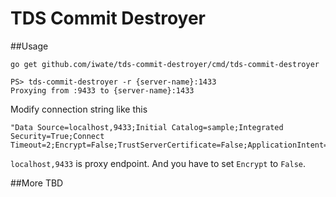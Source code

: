 TDS Commit Destroyer
===

##Usage

```
go get github.com/iwate/tds-commit-destroyer/cmd/tds-commit-destroyer
```

```
PS> tds-commit-destroyer -r {server-name}:1433
Proxying from :9433 to {server-name}:1433
```

Modify connection string like this
```
"Data Source=localhost,9433;Initial Catalog=sample;Integrated Security=True;Connect Timeout=2;Encrypt=False;TrustServerCertificate=False;ApplicationIntent=ReadWrite;MultiSubnetFailover=False"
```
`localhost,9433` is proxy endpoint. And you have to set `Encrypt` to `False`. 

##More 
TBD